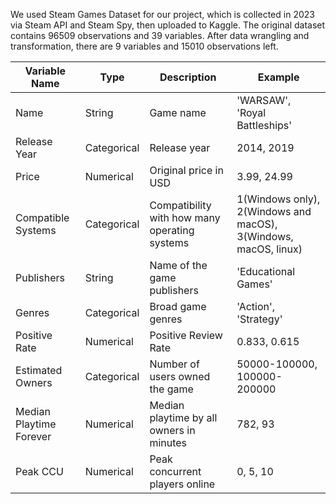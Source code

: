 We used Steam Games Dataset for our project, which is collected in 2023 via Steam API and Steam Spy, then uploaded to Kaggle. The original dataset contains 96509 observations and 39 variables. After data wrangling and transformation, there are 9 variables and 15010 observations left.

| Variable Name   | Type      | Description                              | Example                          |
|-----------------|-----------|------------------------------------------|----------------------------------|
| Name            | String    | Game name                                | 'WARSAW', 'Royal Battleships'    |
| Release Year    | Categorical | Release year                           | 2014, 2019                      |
| Price           | Numerical | Original price in USD                   | 3.99, 24.99                     |
| Compatible Systems | Categorical | Compatibility with how many operating systems | 1(Windows only), 2(Windows and macOS), 3(Windows, macOS, linux) |
| Publishers      | String    | Name of the game publishers              | 'Educational Games'             |
| Genres          | Categorical | Broad game genres                      | 'Action', 'Strategy'            |
| Positive Rate   | Numerical | Positive Review Rate                    | 0.833, 0.615                    |
| Estimated Owners | Categorical | Number of users owned the game        | 50000-100000, 100000-200000     |
| Median Playtime Forever | Numerical | Median playtime by all owners in minutes | 782, 93                      |
| Peak CCU        | Numerical | Peak concurrent players online          | 0, 5, 10                       |
